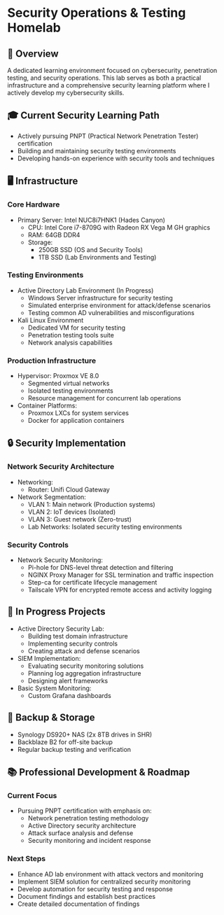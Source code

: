 # Security Operations & Testing Homelab

## 🎯 Overview
A dedicated learning environment focused on cybersecurity, penetration testing, and security operations. This lab serves as both a practical infrastructure and a comprehensive security learning platform where I actively develop my cybersecurity skills.

## 🎓 Current Security Learning Path
- Actively pursuing PNPT (Practical Network Penetration Tester) certification
- Building and maintaining security testing environments
- Developing hands-on experience with security tools and techniques

## 🖥️ Infrastructure 

### Core Hardware
- Primary Server: Intel NUC8i7HNK1 (Hades Canyon)
  - CPU: Intel Core i7-8709G with Radeon RX Vega M GH graphics
  - RAM: 64GB DDR4 
  - Storage: 
    - 250GB SSD (OS and Security Tools)
    - 1TB SSD (Lab Environments and Testing)

### Testing Environments
- Active Directory Lab Environment (In Progress)
  - Windows Server infrastructure for security testing
  - Simulated enterprise environment for attack/defense scenarios
  - Testing common AD vulnerabilities and misconfigurations
- Kali Linux Environment
  - Dedicated VM for security testing
  - Penetration testing tools suite
  - Network analysis capabilities

### Production Infrastructure
- Hypervisor: Proxmox VE 8.0
  - Segmented virtual networks
  - Isolated testing environments
  - Resource management for concurrent lab operations
- Container Platforms:
  - Proxmox LXCs for system services
  - Docker for application containers

## 🔒 Security Implementation

### Network Security Architecture
- Networking:
  - Router: Unifi Cloud Gateway
- Network Segmentation:
  - VLAN 1: Main network (Production systems)
  - VLAN 2: IoT devices (Isolated)
  - VLAN 3: Guest network (Zero-trust)
  - Lab Networks: Isolated security testing environments

### Security Controls
- Network Security Monitoring:
  - Pi-hole for DNS-level threat detection and filtering
  - NGINX Proxy Manager for SSL termination and traffic inspection
  - Step-ca for certificate lifecycle management
  - Tailscale VPN for encrypted remote access and activity logging

## 🔄 In Progress Projects
- Active Directory Security Lab:
  - Building test domain infrastructure
  - Implementing security controls
  - Creating attack and defense scenarios
- SIEM Implementation:
  - Evaluating security monitoring solutions
  - Planning log aggregation infrastructure
  - Designing alert frameworks
- Basic System Monitoring:
  - Custom Grafana dashboards

## 💾 Backup & Storage
- Synology DS920+ NAS (2x 8TB drives in SHR)
- Backblaze B2 for off-site backup
- Regular backup testing and verification

## 📚 Professional Development & Roadmap

### Current Focus
- Pursuing PNPT certification with emphasis on:
  - Network penetration testing methodology
  - Active Directory security architecture
  - Attack surface analysis and defense
  - Security monitoring and incident response

### Next Steps
- Enhance AD lab environment with attack vectors and monitoring
- Implement SIEM solution for centralized security monitoring
- Develop automation for security testing and response
- Document findings and establish best practices
- Create detailed documentation of findings